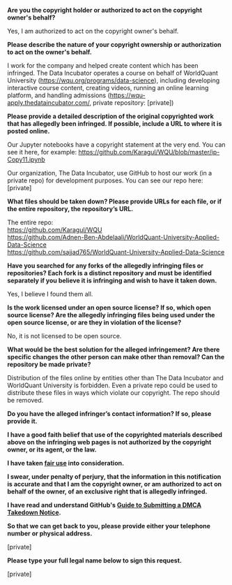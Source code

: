 **Are you the copyright holder or authorized to act on the copyright owner's behalf?**

Yes, I am authorized to act on the copyright owner's behalf.

**Please describe the nature of your copyright ownership or authorization to act on the owner's behalf.**

I work for the company and helped create content which has been infringed. The Data Incubator operates a course on behalf of WorldQuant University (https://wqu.org/programs/data-science), including developing interactive course content, creating videos, running an online learning platform, and handling admissions (https://wqu-apply.thedataincubator.com/, private repository: [private])

**Please provide a detailed description of the original copyrighted work that has allegedly been infringed. If possible, include a URL to where it is posted online.**

Our Jupyter notebooks have a copyright statement at the very end. You can see it here, for example: https://github.com/Karagul/WQU/blob/master/ip-Copy11.ipynb

Our organization, The Data Incubator, use GitHub to host our work (in a private repo) for development purposes. You can see our repo here: [private]

**What files should be taken down? Please provide URLs for each file, or if the entire repository, the repository’s URL.**

The entire repo:  
https://github.com/Karagul/WQU  
https://github.com/Adnen-Ben-Abdelaali/WorldQuant-University-Applied-Data-Science  
https://github.com/sajjad765/WorldQuant-University-Applied-Data-Science

**Have you searched for any forks of the allegedly infringing files or repositories? Each fork is a distinct repository and must be identified separately if you believe it is infringing and wish to have it taken down.**

Yes, I believe I found them all.

**Is the work licensed under an open source license? If so, which open source license? Are the allegedly infringing files being used under the open source license, or are they in violation of the license?**

No, it is not licensed to be open source.

**What would be the best solution for the alleged infringement? Are there specific changes the other person can make other than removal? Can the repository be made private?**

Distribution of the files online by entities other than The Data Incubator and WorldQuant University is forbidden. Even a private repo could be used to distribute these files in ways which violate our copyright. The repo should be removed.

**Do you have the alleged infringer’s contact information? If so, please provide it.**

**I have a good faith belief that use of the copyrighted materials described above on the infringing web pages is not authorized by the copyright owner, or its agent, or the law.**

**I have taken <a href="https://www.lumendatabase.org/topics/22">fair use</a> into consideration.**

**I swear, under penalty of perjury, that the information in this notification is accurate and that I am the copyright owner, or am authorized to act on behalf of the owner, of an exclusive right that is allegedly infringed.**

**I have read and understand GitHub's <a href="https://docs.github.com/articles/guide-to-submitting-a-dmca-takedown-notice/">Guide to Submitting a DMCA Takedown Notice</a>.**

**So that we can get back to you, please provide either your telephone number or physical address.**

[private]

**Please type your full legal name below to sign this request.**

[private]

